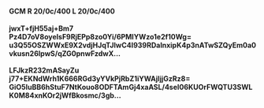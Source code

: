 #### GCM R 20/0c/400 L 20/0c/400
**jwxT+fjH55aj+Bm7**<br/>**Pz4D7oV8oyelsF9RjEPp8zo0Yi/6PMlYWzo1e2f10Wg=**<br/>**u3Q55OSZWWxE9X2vdjHJqTJlwC4I939RDalnxipK4p3nATwSZQyEm0a0vkusn26lpwS/qZG0pnwFzdwX...**<br/><br/>
**LFJkzR232mASayZu**<br/>**j77+EKNdWrh1K666RGd3yYVkPjRbZ1iYWAjIjjGzRz8=**<br/>**GiO5IuBB6hStuF7NtKouo8ODFTAmGj4xaASL/4seI06KUOrFWQTU3SWLK0M84xnKOr2jWfBkosmc/3gb...**